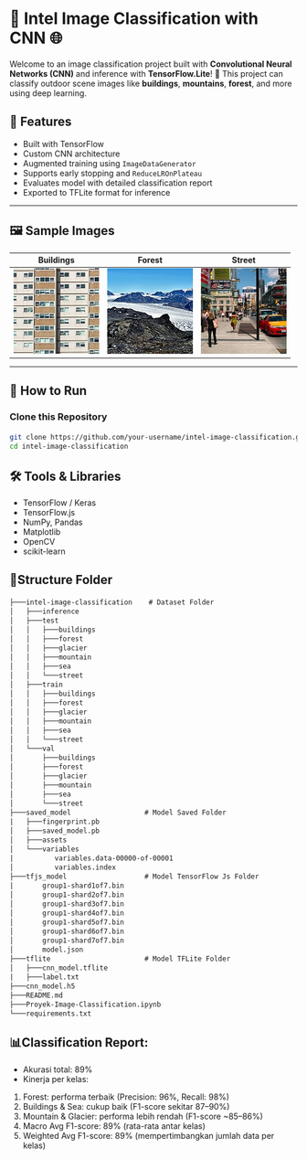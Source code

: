 # 🧠 Intel Image Classification with CNN 🌐

Welcome to an image classification project built with **Convolutional Neural Networks (CNN)** and inference with **TensorFlow.Lite**! 🚀 This project can classify outdoor scene images like **buildings**, **mountains**, **forest**, and more using deep learning.

## 🌟 Features
- Built with TensorFlow
- Custom CNN architecture
- Augmented training using `ImageDataGenerator`
- Supports early stopping and `ReduceLROnPlateau`
- Evaluates model with detailed classification report
- Exported to TFLite format for inference

---

## 🖼️ Sample Images
| Buildings | Forest | Street |
|----------|--------|--------|
| ![](intel-image-classification/inference/222.jpg) | ![](intel-image-classification/inference/143.jpg) | ![](intel-image-classification/inference/121.jpg) |

---

## 🚀 How to Run

### Clone this Repository
```bash
git clone https://github.com/your-username/intel-image-classification.git
cd intel-image-classification
```

## 🛠️ Tools & Libraries
- TensorFlow / Keras
- TensorFlow.js
- NumPy, Pandas
- Matplotlib
- OpenCV
- scikit-learn

## 📂Structure Folder
```
├───intel-image-classification    # Dataset Folder
│   ├───inference 
│   ├───test
│   │   ├───buildings
│   │   ├───forest
│   │   ├───glacier
│   │   ├───mountain
│   │   ├───sea
│   │   └───street
│   ├───train
│   │   ├───buildings
│   │   ├───forest
│   │   ├───glacier
│   │   ├───mountain
│   │   ├───sea
│   │   └───street
│   └───val
│       ├───buildings
│       ├───forest
│       ├───glacier
│       ├───mountain
│       ├───sea
│       └───street
├───saved_model                  # Model Saved Folder
|   ├───fingerprint.pb
│   ├───saved_model.pb
│   ├───assets
│   └───variables
|          variables.data-00000-of-00001
│          variables.index
├───tfjs_model                   # Model TensorFlow Js Folder
|       group1-shard1of7.bin
│       group1-shard2of7.bin
│       group1-shard3of7.bin
│       group1-shard4of7.bin
│       group1-shard5of7.bin
│       group1-shard6of7.bin
│       group1-shard7of7.bin
│       model.json
├───tflite                       # Model TFLite Folder
│   ├───cnn_model.tflite
|   ├───label.txt
├───cnn_model.h5
├───README.md
├───Proyek-Image-Classification.ipynb
└───requirements.txt
```
## **📊Classification Report:**
- Akurasi total: 89%
- Kinerja per kelas:
1. Forest: performa terbaik (Precision: 96%, Recall: 98%)
2. Buildings & Sea: cukup baik (F1-score sekitar 87–90%)
3. Mountain & Glacier: performa lebih rendah (F1-score ~85–86%)
4. Macro Avg F1-score: 89% (rata-rata antar kelas)
5. Weighted Avg F1-score: 89% (mempertimbangkan jumlah data per kelas)
